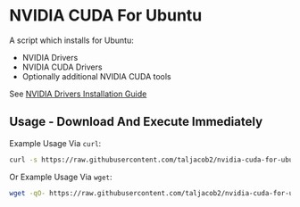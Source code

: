 # NVIDIA CUDA For Ubuntu

A script which installs for Ubuntu:
- NVIDIA Drivers
- NVIDIA CUDA Drivers
- Optionally additional NVIDIA CUDA tools

See [NVIDIA Drivers Installation Guide](https://docs.nvidia.com/datacenter/tesla/driver-installation-guide/index.html#ubuntu-installation)

## Usage - Download And Execute Immediately

Example Usage Via `curl`:

```bash
curl -s https://raw.githubusercontent.com/taljacob2/nvidia-cuda-for-ubuntu/refs/heads/master/install-nvidia-drivers-and-cuda-for-ubuntu.sh | sudo bash -s -- -s -r -o -d -c=docker
```

Or Example Usage Via `wget`:

```bash
wget -qO- https://raw.githubusercontent.com/taljacob2/nvidia-cuda-for-ubuntu/refs/heads/master/install-nvidia-drivers-and-cuda-for-ubuntu.sh | sudo bash -s -- -s -r -o -d -c=docker
```
